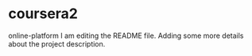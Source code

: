 # coursera2
online-platform
I am editing the README file. Adding some more details about the project description.
